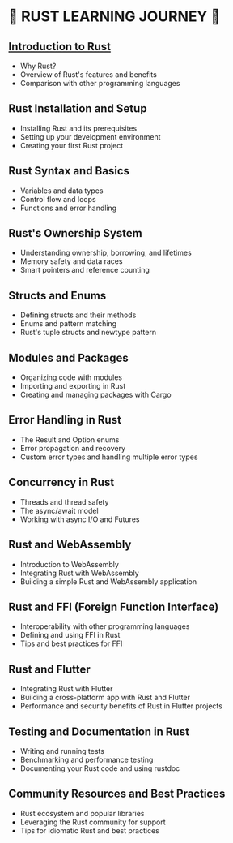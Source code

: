# 🦀 RUST LEARNING JOURNEY 🦀

## [Introduction to Rust](week1/Introduction_to_Rust.md)

- Why Rust?
- Overview of Rust's features and benefits
- Comparison with other programming languages

## Rust Installation and Setup

- Installing Rust and its prerequisites
- Setting up your development environment
- Creating your first Rust project

## Rust Syntax and Basics

- Variables and data types
- Control flow and loops
- Functions and error handling

## Rust's Ownership System

- Understanding ownership, borrowing, and lifetimes
- Memory safety and data races
- Smart pointers and reference counting

## Structs and Enums

- Defining structs and their methods
- Enums and pattern matching
- Rust's tuple structs and newtype pattern

## Modules and Packages

- Organizing code with modules
- Importing and exporting in Rust
- Creating and managing packages with Cargo

## Error Handling in Rust

- The Result and Option enums
- Error propagation and recovery
- Custom error types and handling multiple error types

## Concurrency in Rust

- Threads and thread safety
- The async/await model
- Working with async I/O and Futures

## Rust and WebAssembly

- Introduction to WebAssembly
- Integrating Rust with WebAssembly
- Building a simple Rust and WebAssembly application

## Rust and FFI (Foreign Function Interface)

- Interoperability with other programming languages
- Defining and using FFI in Rust
- Tips and best practices for FFI

## Rust and Flutter

- Integrating Rust with Flutter
- Building a cross-platform app with Rust and Flutter
- Performance and security benefits of Rust in Flutter projects

## Testing and Documentation in Rust

- Writing and running tests
- Benchmarking and performance testing
- Documenting your Rust code and using rustdoc

## Community Resources and Best Practices

- Rust ecosystem and popular libraries
- Leveraging the Rust community for support
- Tips for idiomatic Rust and best practices

